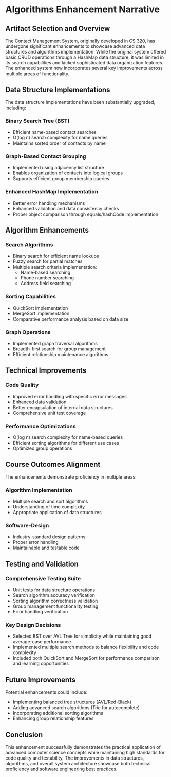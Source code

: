 # Algorithms Enhancement Narrative

## Artifact Selection and Overview

The Contact Management System, originally developed in CS 320, has undergone significant enhancements to showcase advanced data structures and algorithms implementation. While the original system offered basic CRUD operations through a HashMap data structure, it was limited in its search capabilities and lacked sophisticated data organization features. The enhanced system now incorporates several key improvements across multiple areas of functionality.

## Data Structure Implementations

The data structure implementations have been substantially upgraded, including:

### Binary Search Tree (BST)
- Efficient name-based contact searches
- O(log n) search complexity for name queries
- Maintains sorted order of contacts by name

### Graph-Based Contact Grouping
- Implemented using adjacency list structure
- Enables organization of contacts into logical groups
- Supports efficient group membership queries

### Enhanced HashMap Implementation
- Better error handling mechanisms
- Enhanced validation and data consistency checks
- Proper object comparison through equals/hashCode implementation

## Algorithm Enhancements

### Search Algorithms
- Binary search for efficient name lookups
- Fuzzy search for partial matches
- Multiple search criteria implementation:
  - Name-based searching
  - Phone number searching
  - Address field searching

### Sorting Capabilities
- QuickSort implementation
- MergeSort implementation
- Comparative performance analysis based on data size

### Graph Operations
- Implemented graph traversal algorithms
- Breadth-first search for group management
- Efficient relationship maintenance algorithms

## Technical Improvements

### Code Quality
- Improved error handling with specific error messages
- Enhanced data validation
- Better encapsulation of internal data structures
- Comprehensive unit test coverage

### Performance Optimizations
- O(log n) search complexity for name-based queries
- Efficient sorting algorithms for different use cases
- Optimized group operations

## Course Outcomes Alignment

The enhancements demonstrate proficiency in multiple areas:

### Algorithm Implementation
- Multiple search and sort algorithms
- Understanding of time complexity
- Appropriate application of data structures

### Software-Design
- Industry-standard design patterns
- Proper error handling
- Maintainable and testable code

## Testing and Validation

### Comprehensive Testing Suite
- Unit tests for data structure operations
- Search algorithm accuracy verification
- Sorting algorithm correctness validation
- Group management functionality testing
- Error handling verification

### Key Design Decisions
- Selected BST over AVL Tree for simplicity while maintaining good average-case performance
- Implemented multiple search methods to balance flexibility and code complexity
- Included both QuickSort and MergeSort for performance comparison and learning opportunities

## Future Improvements

Potential enhancements could include:
- Implementing balanced tree structures (AVL/Red-Black)
- Adding advanced search algorithms (Trie for autocomplete)
- Incorporating additional sorting algorithms
- Enhancing group relationship features

## Conclusion

This enhancement successfully demonstrates the practical application of advanced computer science concepts while maintaining high standards for code quality and testability. The improvements in data structures, algorithms, and overall system architecture showcase both technical proficiency and software engineering best practices.
